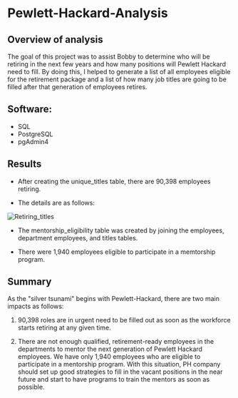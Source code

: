 # Pewlett-Hackard-Analysis

## Overview of analysis

The goal of this project was to assist Bobby to determine who will be retiring in the next few years and how many positions will Pewlett Hackard need to fill. By doing this, I helped to generate a list of all employees eligible for the retirement package and a list of how many job titles are going to be filled after that generation of employees retires.

## Software:
* SQL
* PostgreSQL
* pgAdmin4

## Results

* After creating the unique_titles table, there are 90,398 employees retiring.

* The details are as follows:

![Retiring_titles](https://user-images.githubusercontent.com/100484606/167808858-52dc9ea4-f125-48e9-9809-90138458804d.JPG)

* The mentorship_eligibility table was created by joining the employees, department employees, and titles tables. 

* There were 1,940 employees eligible to participate in a memtorship program.

## Summary

As the "silver tsunami" begins with Pewlett-Hackard, there are two main impacts as follows:

1) 90,398 roles are in urgent need to be filled out as soon as the workforce starts retiring at any given time.

2) There are not enough qualified, retirement-ready employees in the departments to mentor the next generation of Pewlett Hackard employees. We have only 1,940 employees who are eligible to participate in a mentorship program. With this situation, PH company should set up good strategies to fill in the vacant positions in the near future and start to have programs to train the mentors as soon as possible.
